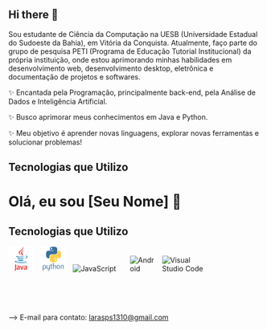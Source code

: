 ## Hi there 👋

Sou estudante de Ciência da Computação na UESB (Universidade Estadual do Sudoeste da Bahia), em Vitória da Conquista. Atualmente, faço parte do grupo de pesquisa PETI (Programa de Educação Tutorial Institucional) da própria instituição, onde estou aprimorando minhas habilidades em desenvolvimento web, desenvolvimento desktop, eletrônica e documentação de projetos e softwares.

✨ Encantada pela Programação, principalmente back-end, pela Análise de Dados e Inteligência Artificial.

✨ Busco aprimorar meus conhecimentos em Java e Python.

✨ Meu objetivo é aprender novas linguagens, explorar novas ferramentas e solucionar problemas!

## Tecnologias que Utilizo

# Olá, eu sou [Seu Nome] 👋

## Tecnologias que Utilizo

<img src="https://raw.githubusercontent.com/devicons/devicon/master/icons/java/java-original-wordmark.svg" alt="Java" width="50" height="50" style="display:inline-block; margin-right:10px"/>
<img src="https://raw.githubusercontent.com/devicons/devicon/master/icons/python/python-original-wordmark.svg" alt="Python" width="50" height="50" style="display:inline-block; margin-right:10px"/>
<img src="https://img.shields.io/badge/-JavaScript-F7DF1E?style=flat-square&logo=javascript&logoColor=black" alt="JavaScript" width="100" height="50" style="display:inline-block; margin-right:10px"/>
<img src="https://img.shields.io/badge/-Android-3DDC84?style=flat-square&logo=android&logoColor=white" alt="Android" width="50" height="100" style="display:inline-block; margin-right:10px"/>
<img src="https://img.shields.io/badge/-Visual%20Studio%20Code-007ACC?style=flat-square&logo=visual-studio-code&logoColor=white" alt="Visual Studio Code" width="100" height="50" style="display:inline-block"/>


--> E-mail para contato: larasps1310@gmail.com

